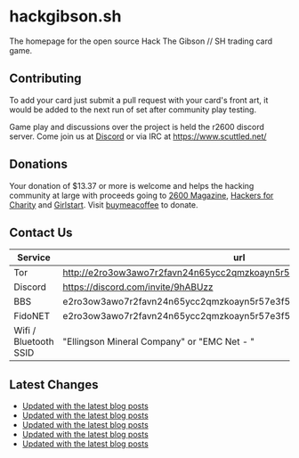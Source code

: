 # hackgibson.sh
The homepage for the open source Hack The Gibson // SH trading card game.


## Contributing

To add your card just submit a pull request with your card's front art, it would be added to the next run of set after community play testing.

Game play and discussions over the project is held the r2600 discord server. Come join us at [Discord](https://discord.com/invite/9hABUzz) or via IRC at https://www.scuttled.net/


## Donations

Your donation of $13.37 or more is welcome and helps the hacking community at large with proceeds going to [2600 Magazine](https://2600.com/), [Hackers for Charity](https://hackersforcharity.org) and [Girlstart](https://girlstart.org).  Visit [buymeacoffee](https://www.buymeacoffee.com/hackgibson.sh) to donate.


## Contact Us

Service | url
-|-
Tor | http://e2ro3ow3awo7r2favn24n65ycc2qmzkoayn5r57e3f56nvjwdcgg32ad.onion
Discord | https://discord.com/invite/9hABUzz
BBS | e2ro3ow3awo7r2favn24n65ycc2qmzkoayn5r57e3f56nvjwdcgg32ad.onion:23
FidoNET | e2ro3ow3awo7r2favn24n65ycc2qmzkoayn5r57e3f56nvjwdcgg32ad.onion:24554
Wifi / Bluetooth SSID | "Ellingson Mineral Company" or "EMC Net - <fidonet address>"

## Latest Changes
<!-- BLOG-POST-LIST:START -->
- [Updated with the latest blog posts](https://github.com/DFW2600/hackgibson.sh/commit/838ca61f6dcf4c0f2edf169ea6757b0df9c79b8d)
- [Updated with the latest blog posts](https://github.com/DFW2600/hackgibson.sh/commit/c476d90d333e76816b9f5ac9ecc98f48ca27f242)
- [Updated with the latest blog posts](https://github.com/DFW2600/hackgibson.sh/commit/0db498dde31f86185ac30d277e22b33215b9fa04)
- [Updated with the latest blog posts](https://github.com/DFW2600/hackgibson.sh/commit/001357befd42a4b5f038f3f081a2e5cf77873978)
- [Updated with the latest blog posts](https://github.com/DFW2600/hackgibson.sh/commit/eca84341126fb6f0c6c0dd1fb36a33c7a74b7db8)
<!-- BLOG-POST-LIST:END -->
